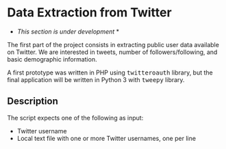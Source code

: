 Data Extraction from Twitter
======

* *This section is under development* *

The first part of the project consists in extracting public user data available on Twitter. We are interested in tweets, number of followers/following, and basic demographic information.

A first prototype was written in PHP using <tt>twitteroauth</tt> library, but the final application will be written in Python 3 with <tt>tweepy</tt> library.

Description
-----
The script expects one of the following as input:

* Twitter username
* Local text file with one or more Twitter usernames, one per line
